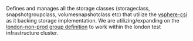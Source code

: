 Defines and manages all the storage classes (storageclass, snapshotgroupclass, volumesnapshotclass etc) that utilize the [vsphere-csi](../vsphere-csi/) as it backing storage implementation. We are utilizing/expanding on the [london-non-prod group definition](/groups/vsphere-csi/london-non-prod/vsphere-csi-storage/) to work within the london test infrastructure cluster.